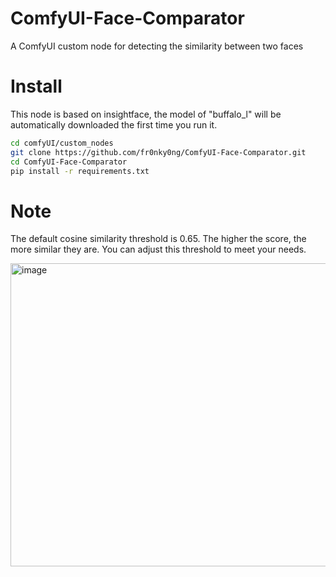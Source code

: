 # ComfyUI-Face-Comparator
A ComfyUI custom node for detecting the similarity between two faces

# Install

This node is based on insightface, the model of "buffalo_l" will be automatically downloaded the first time you run it.

```bash
cd comfyUI/custom_nodes
git clone https://github.com/fr0nky0ng/ComfyUI-Face-Comparator.git
cd ComfyUI-Face-Comparator
pip install -r requirements.txt
```

# Note
The default cosine similarity threshold is 0.65. The higher the score, the more similar they are. You can adjust this threshold to meet your needs.

<img width="634" height="485" alt="image" src="https://github.com/fr0nky0ng/ComfyUI-Face-Comparato/main/examples/snapshot.png" />
